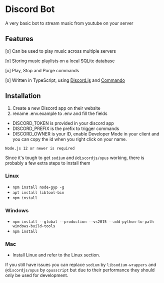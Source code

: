 # Discord Bot

A very basic bot to stream music from youtube on your server

## Features

[x] Can be used to play music across multiple servers

[x] Storing music playlists on a local SQLite database

[x] Play, Stop and Purge commands

[x] Written in TypeScript, using [Discord.js](https://discord.js.org/#/docs/main/stable/general/welcome) and [Commando](https://discord.js.org/#/docs/commando/master/general/welcome)


## Installation
1. Create a new Discord app on their website
2. rename .env.example to .env and fill the fields
- DISCORD_TOKEN is provided in your discord app 
- DISCORD_PREFIX is the prefix to trigger commands
- DISCORD_OWNER is your ID, enable Developer Mode in your client and you can copy the id when you right click on your name.

`Node.js 12 or newer is required`

Since it's tough to get `sodium` and `@discordjs/opus` working, there is probably a few extra steps to install them 

### Linux
- `npm install node-gyp -g`
- `apt install libtool-bin`
- `npm install`

### Windows
- `npm install --global --production --vs2015 --add-python-to-path windows-build-tools`
- `npm install`

### Mac
- Install Linux and refer to the Linux section.


If you still have issues you can replace `sodium` by `libsodium-wrappers` and `@discordjs/opus` by `opusscript` but due to their performance they should only be used for development.
